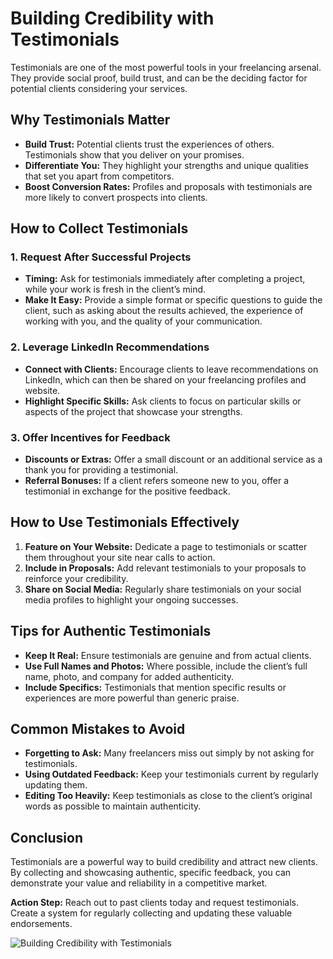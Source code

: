 # Building Credibility with Testimonials

Testimonials are one of the most powerful tools in your freelancing arsenal. They provide social proof, build trust, and can be the deciding factor for potential clients considering your services.

## Why Testimonials Matter

- **Build Trust:** Potential clients trust the experiences of others. Testimonials show that you deliver on your promises.
- **Differentiate You:** They highlight your strengths and unique qualities that set you apart from competitors.
- **Boost Conversion Rates:** Profiles and proposals with testimonials are more likely to convert prospects into clients.

## How to Collect Testimonials

### 1. **Request After Successful Projects**

- **Timing:** Ask for testimonials immediately after completing a project, while your work is fresh in the client’s mind.
- **Make It Easy:** Provide a simple format or specific questions to guide the client, such as asking about the results achieved, the experience of working with you, and the quality of your communication.

### 2. **Leverage LinkedIn Recommendations**

- **Connect with Clients:** Encourage clients to leave recommendations on LinkedIn, which can then be shared on your freelancing profiles and website.
- **Highlight Specific Skills:** Ask clients to focus on particular skills or aspects of the project that showcase your strengths.

### 3. **Offer Incentives for Feedback**

- **Discounts or Extras:** Offer a small discount or an additional service as a thank you for providing a testimonial.
- **Referral Bonuses:** If a client refers someone new to you, offer a testimonial in exchange for the positive feedback.

## How to Use Testimonials Effectively

1. **Feature on Your Website:** Dedicate a page to testimonials or scatter them throughout your site near calls to action.
2. **Include in Proposals:** Add relevant testimonials to your proposals to reinforce your credibility.
3. **Share on Social Media:** Regularly share testimonials on your social media profiles to highlight your ongoing successes.

## Tips for Authentic Testimonials

- **Keep It Real:** Ensure testimonials are genuine and from actual clients.
- **Use Full Names and Photos:** Where possible, include the client’s full name, photo, and company for added authenticity.
- **Include Specifics:** Testimonials that mention specific results or experiences are more powerful than generic praise.

## Common Mistakes to Avoid

- **Forgetting to Ask:** Many freelancers miss out simply by not asking for testimonials.
- **Using Outdated Feedback:** Keep your testimonials current by regularly updating them.
- **Editing Too Heavily:** Keep testimonials as close to the client’s original words as possible to maintain authenticity.

## Conclusion

Testimonials are a powerful way to build credibility and attract new clients. By collecting and showcasing authentic, specific feedback, you can demonstrate your value and reliability in a competitive market.

**Action Step:** Reach out to past clients today and request testimonials. Create a system for regularly collecting and updating these valuable endorsements.

![Building Credibility with Testimonials](./images/building-credibility-with-testimonials.png)
